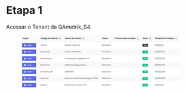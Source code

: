 # Etapa 1

Acessar o Tenant da QAmetrik\_S4.

<figure><img src="../.gitbook/assets/image (125).png" alt=""><figcaption></figcaption></figure>

